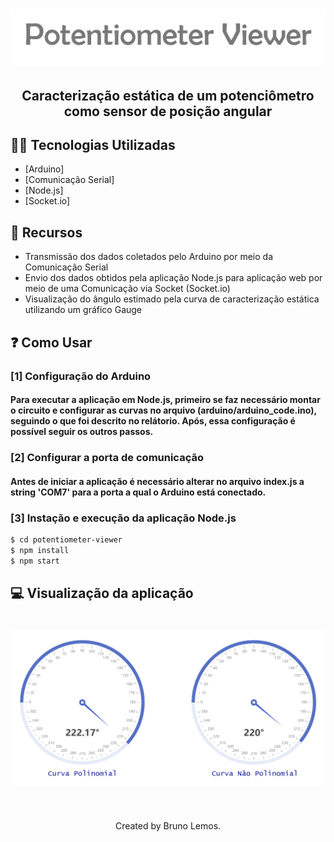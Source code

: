 <h1 align="center">
  <img src="preview/logo.png">
</h1>

<h2 align="center">Caracterização estática de um potenciômetro como sensor de posição angular</h2>

## 👨‍💻 Tecnologias Utilizadas

- [Arduino]
- [Comunicação Serial]
- [Node.js]
- [Socket.io]

## 🔧 Recursos
* Transmissão dos dados coletados pelo Arduino por meio da Comunicação Serial
* Envio dos dados obtidos pela aplicação Node.js para aplicação web por meio de uma Comunicação via Socket (Socket.io)
* Visualização do ângulo estimado pela curva de caracterização estática utilizando um gráfico Gauge

## ❓ Como Usar

### [1] Configuração do Arduino

#### Para executar a aplicação em Node.js, primeiro se faz necessário montar o circuito e configurar as curvas no arquivo (arduino/arduino_code.ino), seguindo o que foi descrito no relátorio. Após, essa configuração é possível seguir os outros passos.

### [2] Configurar a porta de comunicação

#### Antes de iniciar a aplicação é necessário alterar no arquivo index.js a string 'COM7' para a porta a qual o Arduino está conectado.

### [3] Instação e execução da aplicação Node.js

```bash
$ cd potentiometer-viewer
$ npm install
$ npm start
```

## 💻 Visualização da aplicação

<h1 align="center">
  <img alt="" title="" src="preview/web.png">
</h1>

<br>

<p align="center">
Created by Bruno Lemos.
</p>
